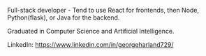 Full-stack developer - Tend to use React for frontends, then Node, Python(flask), or Java for the backend.

Graduated in Computer Science and Artificial Intelligence.

LinkedIn:
https://www.linkedin.com/in/georgeharland729/

<!---
GeorgeHarland/GeorgeHarland is a ✨ special ✨ repository because its `README.md` (this file) appears on your GitHub profile.
You can click the Preview link to take a look at your changes.
--->
